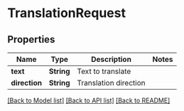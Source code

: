 # TranslationRequest

## Properties
Name | Type | Description | Notes
------------ | ------------- | ------------- | -------------
**text** | **String** | Text to translate | 
**direction** | **String** | Translation direction | 

[[Back to Model list]](../README.md#documentation-for-models) [[Back to API list]](../README.md#documentation-for-api-endpoints) [[Back to README]](../README.md)


